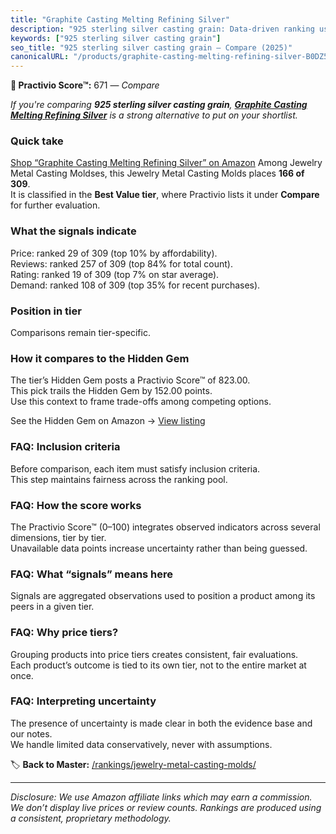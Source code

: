 ```yaml
---
title: "Graphite Casting Melting Refining Silver"
description: "925 sterling silver casting grain: Data-driven ranking using the Practivio Score™. Positioned by quality, value, demand, findability, momentum."
keywords: ["925 sterling silver casting grain"]
seo_title: "925 sterling silver casting grain — Compare (2025)"
canonicalURL: "/products/graphite-casting-melting-refining-silver-B0DZ5SXBKL/"
---
```


**🛒 Practivio Score™:** 671 — _Compare_


*If you're comparing **925 sterling silver casting grain**, **[Graphite Casting Melting Refining Silver](https://www.amazon.com/dp/B0DZ5SXBKL?tag=practivio-20)** is a strong alternative to put on your shortlist.*
### Quick take
[Shop “Graphite Casting Melting Refining Silver” on Amazon](https://www.amazon.com/dp/B0DZ5SXBKL?tag=practivio-20)
Among Jewelry Metal Casting Moldses, this Jewelry Metal Casting Molds places **166 of 309**.  
It is classified in the **Best Value tier**, where Practivio lists it under **Compare** for further evaluation.

### What the signals indicate
Price: ranked 29 of 309 (top 10% by affordability).  
Reviews: ranked 257 of 309 (top 84% for total count).  
Rating: ranked 19 of 309 (top 7% on star average).  
Demand: ranked 108 of 309 (top 35% for recent purchases).

### Position in tier
Comparisons remain tier-specific.

### How it compares to the Hidden Gem
The tier’s Hidden Gem posts a Practivio Score™ of 823.00.  
This pick trails the Hidden Gem by 152.00 points.  
Use this context to frame trade-offs among competing options.  

See the Hidden Gem on Amazon → [View listing](https://www.amazon.com/dp/B08PBWJB79?tag=practivio-20)

### FAQ: Inclusion criteria
Before comparison, each item must satisfy inclusion criteria.  
This step maintains fairness across the ranking pool.

### FAQ: How the score works
The Practivio Score™ (0–100) integrates observed indicators across several dimensions, tier by tier.  
Unavailable data points increase uncertainty rather than being guessed.

### FAQ: What “signals” means here
Signals are aggregated observations used to position a product among its peers in a given tier.

### FAQ: Why price tiers?
Grouping products into price tiers creates consistent, fair evaluations.  
Each product’s outcome is tied to its own tier, not to the entire market at once.

### FAQ: Interpreting uncertainty
The presence of uncertainty is made clear in both the evidence base and our notes.  
We handle limited data conservatively, never with assumptions.

<!-- Missing template for Compare/CompareWithinPriceClass -->


🏷️ **Back to Master:** [/rankings/jewelry-metal-casting-molds/](/rankings/jewelry-metal-casting-molds/)

---
_Disclosure: We use Amazon affiliate links which may earn a commission. We don’t display live prices or review counts. Rankings are produced using a consistent, proprietary methodology._
